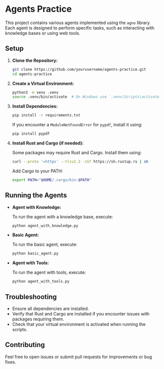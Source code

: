 # Agents Practice

This project contains various agents implemented using the `agno` library. Each agent is designed to perform specific tasks, such as interacting with knowledge bases or using web tools.

## Setup

1. **Clone the Repository:**

   ```bash
   git clone https://github.com/yourusername/agents-practice.git
   cd agents-practice
   ```

2. **Create a Virtual Environment:**

   ```bash
   python3 -m venv .venv
   source .venv/bin/activate  # On Windows use `.venv\Scripts\activate`
   ```

3. **Install Dependencies:**

   ```bash
   pip install -r requirements.txt
   ```

   If you encounter a `ModuleNotFoundError` for `pypdf`, install it using:

   ```bash
   pip install pypdf
   ```

4. **Install Rust and Cargo (if needed):**

   Some packages may require Rust and Cargo. Install them using:

   ```bash
   curl --proto '=https' --tlsv1.2 -sSf https://sh.rustup.rs | sh
   ```

   Add Cargo to your PATH:

   ```bash
   export PATH="$HOME/.cargo/bin:$PATH"
   ```

## Running the Agents

- **Agent with Knowledge:**

  To run the agent with a knowledge base, execute:

  ```bash
  python agent_with_knowledge.py
  ```

- **Basic Agent:**

  To run the basic agent, execute:

  ```bash
  python basic_agent.py
  ```

- **Agent with Tools:**

  To run the agent with tools, execute:

  ```bash
  python agent_with_tools.py
  ```

## Troubleshooting

- Ensure all dependencies are installed.
- Verify that Rust and Cargo are installed if you encounter issues with packages requiring them.
- Check that your virtual environment is activated when running the scripts.

## Contributing

Feel free to open issues or submit pull requests for improvements or bug fixes.
